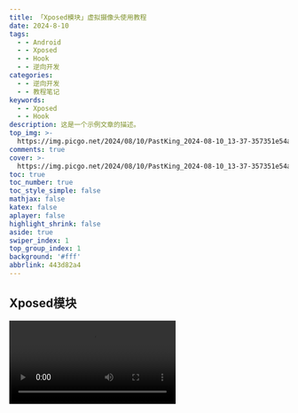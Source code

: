 ```yaml
---
title: 「Xposed模块」虚拟摄像头使用教程
date: 2024-8-10
tags:
  - - Android
  - - Xposed
  - - Hook
  - - 逆向开发
categories:
  - - 逆向开发
  - - 教程笔记
keywords:
  - - Xposed
  - - Hook
description: 这是一个示例文章的描述。
top_img: >-
  https://img.picgo.net/2024/08/10/PastKing_2024-08-10_13-37-357351e54a9457c706.png
comments: true
cover: >-
  https://img.picgo.net/2024/08/10/PastKing_2024-08-10_13-37-357351e54a9457c706.png
toc: true
toc_number: true
toc_style_simple: false
mathjax: false
katex: false
aplayer: false
highlight_shrink: false
aside: true
swiper_index: 1
top_group_index: 1
background: '#fff'
abbrlink: 443d82a4
---
```

## Xposed模块

![](../doc/虚拟摄像头教程.mp4)